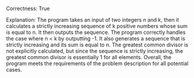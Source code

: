 Correctness: True

Explanation: The program takes an input of two integers n and k, then it calculates a strictly increasing sequence of k positive numbers whose sum is equal to n. It then outputs the sequence. The program correctly handles the case where n < k by outputting -1. It also generates a sequence that is strictly increasing and its sum is equal to n. The greatest common divisor is not explicitly calculated, but since the sequence is strictly increasing, the greatest common divisor is essentially 1 for all elements. Overall, the program meets the requirements of the problem description for all potential cases.